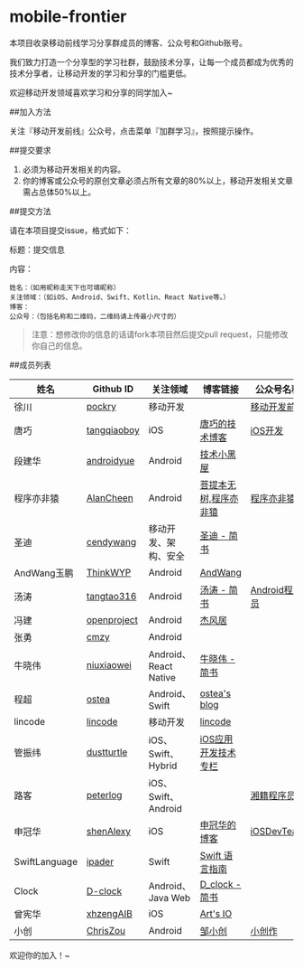 # mobile-frontier

本项目收录移动前线学习分享群成员的博客、公众号和Github账号。

我们致力打造一个分享型的学习社群，鼓励技术分享，让每一个成员都成为优秀的技术分享者，让移动开发的学习和分享的门槛更低。

欢迎移动开发领域喜欢学习和分享的同学加入~

##加入方法

关注『移动开发前线』公众号，点击菜单『加群学习』，按照提示操作。

##提交要求

1. 必须为移动开发相关的内容。
2. 你的博客或公众号的原创文章必须占所有文章的80%以上，移动开发相关文章需占总体50%以上。

##提交方法

请在本项目提交issue，格式如下：


标题：提交信息

内容：

```
姓名：（如用昵称走天下也可填昵称）
关注领域：（如iOS、Android、Swift、Kotlin、React Native等。）
博客：
公众号：（包括名称和二维码，二维码请上传最小尺寸的）
```

> 注意：想修改你的信息的话请fork本项目然后提交pull request，只能修改你自己的信息。


##成员列表

| 姓名 | Github ID | 关注领域| 博客链接 | 公众号名称 |
| --- | --- | --- | --- | --- |
| 徐川 | [pockry](http://github.com/pockry) | 移动开发 |  | [移动开发前线](assets/images/qrcode_for_gh_dc045507492c_258.jpg) |
| 唐巧 | [tangqiaoboy](https://github.com/tangqiaoboy) | iOS | [唐巧的技术博客](http://blog.devtang.com/) | [iOS开发](assets/images/tangqiao.jpg) |
| 段建华 | [androidyue](https://github.com/androidyue)  | Android | [技术小黑屋](http://droidyue.com/) | |
| 程序亦非猿 | [AlanCheen](https://github.com/AlanCheen) | Android | [菩提本无树,程序亦非猿](http://yifeiyuan.me/) | [程序亦非猿](assets/images/yifeiyuan.jpg) |
| 圣迪 | [cendywang](https://github.com/cendywang) | 移动开发、架构、安全 | [圣迪 - 简书](http://www.jianshu.com/users/a774b58c9b89) |   |
| AndWang玉鹏 | [ThinkWYP](https://github.com/ThinkWYP) | Android | [AndWang](http://sayall.win/) | |
| 汤涛 | [tangtao316](https://github.com/tangtao316) | Android | [汤涛 - 简书](http://www.jianshu.com/users/8397d05ad09f) | [Android程序员](assets/images/tangtao.jpg) |
| 冯建 | [openproject](https://github.com/openproject) | Android | [杰风居](http://www.jayfeng.com/) |   |
| 张勇 | [cmzy](https://github.com/cmzy) | Android |   |   |
| 牛晓伟 | [niuxiaowei](https://github.com/niuxiaowei) | Android、React Native | [牛晓伟 - 简书](http://www.jianshu.com/users/2ce7b74b592b) |   |
| 程超 | [ostea](https://github.com/ostea) | Android、Swift | [ostea's blog](http://blog.csdn.net/ostea) |   |
| lincode | [lincode](https://github.com/lincode) | 移动开发 | [lincode](https://lincode.github.io/) |  |
| 管振纬 | [dustturtle](https://github.com/dustturtle) | iOS、Swift、Hybrid | [iOS应用开发技术专栏](http://blog.csdn.net/openglnewbee) |   |
| 路客 | [peterlog](https://github.com/peterlog) | iOS、Swift、Android |   | [湘籍程序员](assets/images/luke.jpg) |
| 申冠华 | [shenAlexy](https://github.com/shenAlexy) | iOS | [申冠华的博客](http://blog.csdn.net/shenguanhua) | [iOSDevTeam](assets/images/shenguanhua.jpg) |
| SwiftLanguage | [ipader](https://github.com/shenAlexy) | Swift | [Swift 语言指南](http://dev.swiftguide.cn/) | |
| Clock | [D-clock](https://github.com/D-clock) | Android、Java Web | [D_clock - 简书](http://www.jianshu.com/users/ec95b5891948) |   |
| 曾宪华 | [xhzengAIB](https://github.com/xhzengAIB) | iOS | [Art's IO](http://zengxianhua.com/) |   |
| 小创 | [ChrisZou](https://github.com/ChrisZou) | Android | [邹小创](http://chriszou.com/) | [小创作](assets/images/xiaochuang.jpg) |



 
 欢迎你的加入！~
